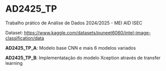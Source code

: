 # AD2425_TP

Trabalho prático de Análise de Dados 2024/2025 - MEI AID ISEC

Dataset: https://www.kaggle.com/datasets/puneet6060/intel-image-classification/data

**AD2425_TP_A**: Modelo base CNN e mais 6 modelos variados

**AD2425_TP_B**: Implementatação do modelo Xception através de transfer learning
